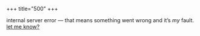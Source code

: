+++
title="500"
+++

internal server error — that means something went wrong and it’s *my* fault.
[let me know?](/contact)
